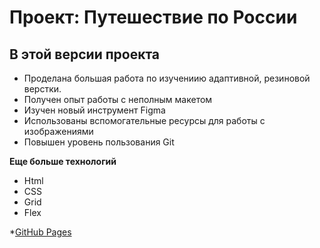 # Проект: Путешествие по России

## В этой версии проекта 
* Проделана большая работа по изучениию адаптивной, резиновой верстки.
* Получен опыт работы с неполным макетом
* Изучен новый инструмент Figma
* Использованы вспомогательные ресурсы для работы с изображениями
* Повышен уровень пользования Git 

**Еще больше технологий**
* Html
* CSS
* Grid
* Flex

*[GitHub Pages]()

